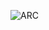 ![ARC](https://github.com/yuankong666/Ultimate-RAT-Collection/assets/128066597/6c45863e-5305-4b72-a145-90dd41825090)
